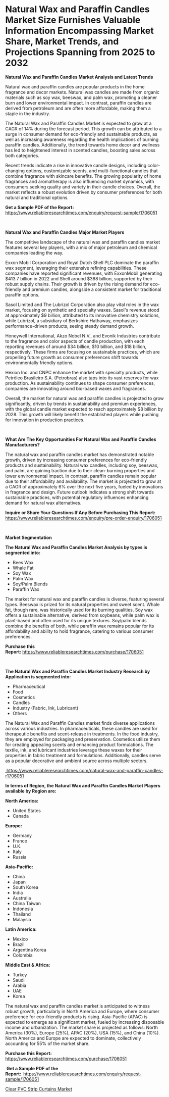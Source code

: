 <p><h1>Natural Wax and Paraffin Candles Market Size Furnishes Valuable Information Encompassing Market Share, Market Trends, and Projections Spanning from 2025 to 2032</h1></p><p><strong>Natural Wax and Paraffin Candles Market Analysis and Latest Trends</strong></p>
<p><p>Natural wax and paraffin candles are popular products in the home fragrance and decor markets. Natural wax candles are made from organic materials such as soy wax, beeswax, and palm wax, promoting a cleaner burn and lower environmental impact. In contrast, paraffin candles are derived from petroleum and are often more affordable, making them a staple in the industry.</p><p>The Natural Wax and Paraffin Candles Market is expected to grow at a CAGR of 14% during the forecast period. This growth can be attributed to a surge in consumer demand for eco-friendly and sustainable products, as well as increasing awareness regarding the health implications of burning paraffin candles. Additionally, the trend towards home decor and wellness has led to heightened interest in scented candles, boosting sales across both categories.</p><p>Recent trends indicate a rise in innovative candle designs, including color-changing options, customizable scents, and multi-functional candles that combine fragrance with skincare benefits. The growing popularity of home fragrances and aromatherapy is also influencing market dynamics, with consumers seeking quality and variety in their candle choices. Overall, the market reflects a robust evolution driven by consumer preferences for both natural and traditional options.</p></p>
<p><strong>Get a Sample PDF of the Report:&nbsp;</strong> <a href="https://www.reliableresearchtimes.com/enquiry/request-sample/1706051?utm_campaign=3054&utm_medium=2&utm_source=Github&utm_content=ia&utm_term=27032025&utm_id=natural-wax-and-paraffin-candles">https://www.reliableresearchtimes.com/enquiry/request-sample/1706051</a></p>
<p>&nbsp;</p>
<p><strong>Natural Wax and Paraffin Candles Major Market Players</strong></p>
<p><p>The competitive landscape of the natural wax and paraffin candles market features several key players, with a mix of major petroleum and chemical companies leading the way. </p><p>Exxon Mobil Corporation and Royal Dutch Shell PLC dominate the paraffin wax segment, leveraging their extensive refining capabilities. These companies have reported significant revenues, with ExxonMobil generating $413.7 billion in 2022 and Shell around $388 billion, supported by their robust supply chains. Their growth is driven by the rising demand for eco-friendly and premium candles, alongside a consistent market for traditional paraffin options.</p><p>Sasol Limited and The Lubrizol Corporation also play vital roles in the wax market, focusing on synthetic and specialty waxes. Sasol's revenue stood at approximately $9 billion, attributed to its innovative chemistry solutions, while Lubrizol, a subsidiary of Berkshire Hathaway, emphasizes performance-driven products, seeing steady demand growth.</p><p>Honeywell International, Akzo Nobel N.V., and Evonik Industries contribute to the fragrance and color aspects of candle production, with each reporting revenues of around $34 billion, $10 billion, and $18 billion, respectively. These firms are focusing on sustainable practices, which are propelling future growth as consumer preferences shift towards environmentally friendly options.</p><p>Hexion Inc. and CNPC enhance the market with specialty products, while Petróleo Brasileiro S.A. (Petrobras) also taps into its vast reserves for wax production. As sustainability continues to shape consumer preferences, companies are innovating around bio-based waxes and fragrances.</p><p>Overall, the market for natural wax and paraffin candles is projected to grow significantly, driven by trends in sustainability and premium experiences, with the global candle market expected to reach approximately $8 billion by 2028. This growth will likely benefit the established players while pushing for innovation in production practices.</p></p>
<p>&nbsp;</p>
<p><strong>What Are The Key Opportunities For Natural Wax and Paraffin Candles Manufacturers?</strong></p>
<p><p>The natural wax and paraffin candles market has demonstrated notable growth, driven by increasing consumer preferences for eco-friendly products and sustainability. Natural wax candles, including soy, beeswax, and palm, are gaining traction due to their clean-burning properties and lower environmental impact. In contrast, paraffin candles remain popular due to their affordability and availability. The market is projected to grow at a CAGR of approximately 6% over the next five years, fueled by innovations in fragrance and design. Future outlook indicates a strong shift towards sustainable practices, with potential regulatory influences enhancing demand for natural wax alternatives.</p></p>
<p><strong>Inquire or Share Your Questions If Any Before Purchasing This Report:</strong> <a href="https://www.reliableresearchtimes.com/enquiry/pre-order-enquiry/1706051?utm_campaign=3054&utm_medium=2&utm_source=Github&utm_content=ia&utm_term=27032025&utm_id=natural-wax-and-paraffin-candles">https://www.reliableresearchtimes.com/enquiry/pre-order-enquiry/1706051</a></p>
<p>&nbsp;</p>
<p><strong>Market Segmentation</strong></p>
<p><strong>The Natural Wax and Paraffin Candles Market Analysis by types is segmented into:</strong></p>
<p><ul><li>Bees Wax</li><li>Whale Fat</li><li>Soy Wax</li><li>Palm Wax</li><li>Soy/Palm Blends</li><li>Paraffin Wax</li></ul></p>
<p><p>The market for natural wax and paraffin candles is diverse, featuring several types. Beeswax is prized for its natural properties and sweet scent. Whale fat, though rare, was historically used for its burning qualities. Soy wax offers a sustainable alternative, derived from soybeans, while palm wax is plant-based and often used for its unique textures. Soy/palm blends combine the benefits of both, while paraffin wax remains popular for its affordability and ability to hold fragrance, catering to various consumer preferences.</p></p>
<p><strong>Purchase this Report:&nbsp;</strong><a href="https://www.reliableresearchtimes.com/purchase/1706051?utm_campaign=3054&utm_medium=2&utm_source=Github&utm_content=ia&utm_term=27032025&utm_id=natural-wax-and-paraffin-candles">https://www.reliableresearchtimes.com/purchase/1706051</a></p>
<p>&nbsp;</p>
<p><strong>The Natural Wax and Paraffin Candles Market Industry Research by Application is segmented into:</strong></p>
<p><ul><li>Pharmaceutical</li><li>Food</li><li>Cosmetics</li><li>Candles</li><li>Industry (Fabric, Ink, Lubricant)</li><li>Others</li></ul></p>
<p><p>The Natural Wax and Paraffin Candles market finds diverse applications across various industries. In pharmaceuticals, these candles are used for therapeutic benefits and scent-release in treatments. In the food industry, they are employed for packaging and preservation. Cosmetics utilize them for creating appealing scents and enhancing product formulations. The textile, ink, and lubricant industries leverage these waxes for their properties in fabric treatment and formulations. Additionally, candles serve as a popular decorative and ambient source across multiple sectors.</p></p>
<p><a href="https://www.reliableresearchtimes.com/natural-wax-and-paraffin-candles-r1706051?utm_campaign=3054&utm_medium=2&utm_source=Github&utm_content=ia&utm_term=27032025&utm_id=natural-wax-and-paraffin-candles">&nbsp;https://www.reliableresearchtimes.com/natural-wax-and-paraffin-candles-r1706051</a></p>
<p><strong>In terms of Region, the Natural Wax and Paraffin Candles Market Players available by Region are:</strong></p>
<p>
    <p> <strong> North America: </strong>
        <ul>
            <li>United States</li>
            <li>Canada</li>
        </ul>
        </p> 
    <p> <strong> Europe: </strong>
        <ul>
            <li>Germany</li>
            <li>France</li>
            <li>U.K.</li>
            <li>Italy</li>
            <li>Russia</li>
        </ul>
        </p> 
    <p> <strong> Asia-Pacific: </strong>
        <ul>
            <li>China</li>
            <li>Japan</li>
            <li>South Korea</li>
            <li>India</li>
            <li>Australia</li>
            <li>China Taiwan</li>
            <li>Indonesia</li>
            <li>Thailand</li>
            <li>Malaysia</li>
        </ul>
        </p> 
    <p> <strong> Latin America: </strong>
        <ul>
            <li>Mexico</li>
            <li>Brazil</li>
            <li>Argentina Korea</li>
            <li>Colombia</li>
        </ul>
        </p> 
    <p> <strong> Middle East & Africa: </strong>
        <ul>
            <li>Turkey</li>
            <li>Saudi</li>
            <li>Arabia</li>
            <li>UAE</li>
            <li>Korea</li>
        </ul>
    </p>
    </p>
<p><p>The natural wax and paraffin candles market is anticipated to witness robust growth, particularly in North America and Europe, where consumer preference for eco-friendly products is rising. Asia-Pacific (APAC) is expected to emerge as a significant market, fueled by increasing disposable income and urbanization. The market share is projected as follows: North America (30%), Europe (25%), APAC (20%), USA (15%), and China (10%). North America and Europe are expected to dominate, collectively accounting for 55% of the market share.</p></p>
<p><strong>Purchase this Report: </strong><a href="https://www.reliableresearchtimes.com/purchase/1706051?utm_campaign=3054&utm_medium=2&utm_source=Github&utm_content=ia&utm_term=27032025&utm_id=natural-wax-and-paraffin-candles">https://www.reliableresearchtimes.com/purchase/1706051</a></p>
<p>&nbsp;<strong>Get a Sample PDF of the Report:&nbsp;&nbsp;</strong><a href="https://www.reliableresearchtimes.com/enquiry/request-sample/1706051?utm_campaign=3054&utm_medium=2&utm_source=Github&utm_content=ia&utm_term=27032025&utm_id=natural-wax-and-paraffin-candles">https://www.reliableresearchtimes.com/enquiry/request-sample/1706051</a></p>
<p><strong></strong></p>
<p><p><a href="https://github.com/keehnkaesssi/Market-Research-Report-List-1/blob/main/clear-pvc-strip-curtains-market.md?utm_campaign=3054&utm_medium=2&utm_source=Github&utm_content=ia&utm_term=27032025&utm_id=natural-wax-and-paraffin-candles">Clear PVC Strip Curtains Market</a></p></p>